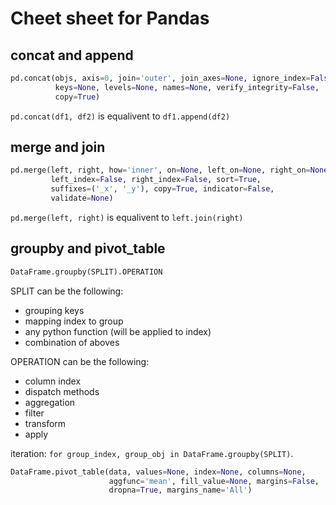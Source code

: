 # Cheet sheet for Pandas


## concat and append
```python
pd.concat(objs, axis=0, join='outer', join_axes=None, ignore_index=False,
          keys=None, levels=None, names=None, verify_integrity=False,
          copy=True)
```
``pd.concat(df1, df2)`` is equalivent to ``df1.append(df2)``

## merge and join
```python
pd.merge(left, right, how='inner', on=None, left_on=None, right_on=None,
         left_index=False, right_index=False, sort=True,
         suffixes=('_x', '_y'), copy=True, indicator=False,
         validate=None)
```
``pd.merge(left, right)`` is equalivent to ``left.join(right)``

## groupby and pivot_table
```python
DataFrame.groupby(SPLIT).OPERATION
```
SPLIT can be the following:
+ grouping keys
+ mapping index to group
+ any python function (will be applied to index)
+ combination of aboves

OPERATION can be the following:
+ column index
+ dispatch methods
+ aggregation
+ filter
+ transform 
+ apply

iteration: ``for group_index, group_obj in DataFrame.groupby(SPLIT)``.

```python
DataFrame.pivot_table(data, values=None, index=None, columns=None,
                      aggfunc='mean', fill_value=None, margins=False,
                      dropna=True, margins_name='All')
```
